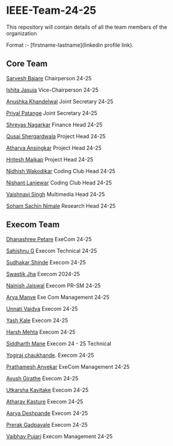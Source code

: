 # IEEE-Team-24-25

This repository will contain details of all the team members of the organization

Format :- [firstname-lastname](linkedin profile link).

## Core Team

[Sarvesh Bajare](https://www.linkedin.com/in/sarvesh-bajare-bb181a252/) Chairperson 24-25

[Ishita Jasuja](https://www.linkedin.com/in/ishita-jasuja-52286b257/) Vice-Chairperson 24-25

[Anushka Khandelwal](https://www.linkedin.com/in/anushka-khandelwal-74b14325a/) Joint Secretary 24-25

[Priyal Patange](https://www.linkedin.com/in/priyal-patange-b56904282/) Joint Secretary 24-25

[Shreyas Nagarkar](https://www.linkedin.com/in/shreyas-nagarkar-156237280/) Finance Head 24-25

[Qusai Shergardwala](https://www.linkedin.com/in/qusai-shergardwala-8a6404259/ "Open linkedin") Project Head 24-25

[Atharva Ansingkar](https://www.linkedin.com/in/atharva-ansingkar-793134142/ "Open linkedin") Project Head 24-25

[Hritesh Maikap](https://www.linkedin.com/in/hritesh-maikap-7aaa76246/ "Open linkedin") Project Head 24-25

[Nidhish Wakodikar](https://www.linkedin.com/in/nidhish-wakodikar-b00117259/) Coding Club Head 24-25

[Nishant Lanjewar](https://www.linkedin.com/in/nishant-lanjewar-838248252/ "Open linkedin") Coding Club Head 24-25

[Vaishnavi Singh](https://www.linkedin.com/in/vaishnavi-singh-bb2503253/ "Open linkedin") Multimedia Head 24-25

[Soham Sachin Nimale](https://www.linkedin.com/in/soham-nimale-500692257/ "Click to open linkedin profile") Research Head 24-25

## Execom Team

[Dhanashree Petare](https://www.linkedin.com/in/dhanashree-petare-35786b28a/) ExeCom 24-25

[Sahishnu G](https://www.linkedin.com/in/sahishnu-g-6a245230a/ "Click to open linkedin profile") Execom Technical 24-25

[Sudhakar Shinde](https://www.linkedin.com/in/sudhakar2905/ "Click to open linkedin profile") Execom 24-25

[Swastik Jha](https://www.linkedin.com/in/swastik-jha-7b49b0290/ "Click to open linkedin profile") Execom 2024-25

[Nainish Jaiswal](https://www.linkedin.com/in/nainish-jaiswal-b6939b301/ "Click to open linkdin profile") Execom PR-SM 24-25

[Arya Manve](www.linkedin.com/in/arya-manve-56a352283/ "Open linkedin") Exe Com Management 24-25

[Unnati Vaidya](https://www.linkedin.com/in/unnativaidya?utm_source=share&utm_campaign=share_via&utm_content=profile&utm_medium=android_app) Execom 24-25

[Yash Kale](https://www.linkedin.com/in/yash-kale-239030298/) Execom 24-25

[Harsh Mehta](https://www.linkedin.com/in/harsh-mehta-90933921b/) Execom 24-25

[Siddharth Mane](https://www.linkedin.com/in/siddharth-mane-854491299/) Execom 24 - 25 Technical

[Yogiraj chaukhande](https://www.linkedin.com/in/yogiraj-chaukhande-340aa52a4/). Execom 24-25

[Prathamesh Anvekar](https://www.linkedin.com/in/prathamesh-anvekar-970170297/ "Open linkedin") ExeCom Management 24-25

[Ayush Girathe](https://www.linkedin.com/in/ayush-girathe-19a637289/ "Click to open linkedin profile") Execom 24-25

[Utkarsha Kavitake](https://www.linkedin.com/in/utkarsha-kavitake-8457a42b5/) Execom 24-25

[Atharav Kasture](https://www.linkedin.com/in/atharav-kasture-ab024b2bb/) Execom 24-25

[Aarya Deshpande](www.linkedin.com/in/aarya-deshpande-35839628a) Execom 24-25

[Prerak Gadpayale](https://www.linkedin.com/in/prerak-gadpayale-725a1a31b/) Execom 24-25

[Vaibhav Pujari](https://www.linkedin.com/in/vaibhav-pujari-604505295?utm_source=share&utm_campaign=share_via&utm_content=profile&utm_medium=ios_app) Execom Management 24-25

